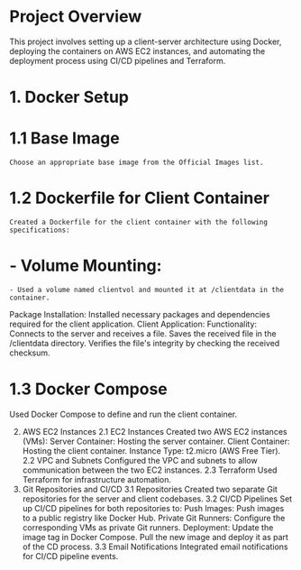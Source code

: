 # Project Overview
This project involves setting up a client-server architecture using Docker, deploying the containers on AWS EC2 instances, and automating the deployment process using CI/CD pipelines and Terraform.

# 1. Docker Setup
# 1.1 Base Image
    Choose an appropriate base image from the Official Images list.

# 1.2 Dockerfile for Client Container
    Created a Dockerfile for the client container with the following specifications:

# - Volume Mounting:
    - Used a volume named clientvol and mounted it at /clientdata in the container.
Package Installation:
Installed necessary packages and dependencies required for the client application.
Client Application:
Functionality:
Connects to the server and receives a file.
Saves the received file in the /clientdata directory.
Verifies the file's integrity by checking the received checksum.
#  1.3 Docker Compose
Used Docker Compose to define and run the client container.

2. AWS EC2 Instances
2.1 EC2 Instances
Created two AWS EC2 instances (VMs):
Server Container: Hosting the server container.
Client Container: Hosting the client container.
Instance Type: t2.micro (AWS Free Tier).
2.2 VPC and Subnets
Configured the VPC and subnets to allow communication between the two EC2 instances.
2.3 Terraform
Used Terraform for infrastructure automation.
3. Git Repositories and CI/CD
3.1 Repositories
Created two separate Git repositories for the server and client codebases.
3.2 CI/CD Pipelines
Set up CI/CD pipelines for both repositories to:
Push Images: Push images to a public registry like Docker Hub.
Private Git Runners: Configure the corresponding VMs as private Git runners.
Deployment:
Update the image tag in Docker Compose.
Pull the new image and deploy it as part of the CD process.
3.3 Email Notifications
Integrated email notifications for CI/CD pipeline events.
